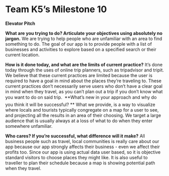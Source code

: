 # Team K5’s Milestone 10

**Elevator Pitch**


**What are you trying to do? Articulate your objectives using absolutely no jargon.**
We are trying to help people who are unfamiliar with an area to find something to do. The goal of our app is to provide people with a list of businesses and activities to explore based on a specified search or their current location. 

**How is it done today, and what are the limits of current practice?**
It’s done today through the uses of online trip planners, such as tripadvisor and tripit.  We believe that these current practices are limited because the user is required to have a goal in mind about the places they’re traveling to. These current practices don’t necessarily serve users who don’t have a clear goal in mind when they travel, as you can’t plan out a trip if you don’t know what you want to do on said trip. 

**What’s new in your approach and why do you think it will be successful? **
What we provide, is a way to visualize where locals and tourists typically congregate on a map for a user to see, and projecting all the results in an area of their choosing.  We target a large audience that is usually always at a  loss of what to do when they enter somewhere unfamiliar.

**Who cares? If you’re successful, what difference will it make?**
All business people such as travel, local communities is really care about our app because our app strongly affects their business - even we affect their profits too. Since our app is using actual data user based, so it is objective standard visitors to choose places they might like. It is also useful to traveller to plan their schedule because a map is showing potential path when they travel.


